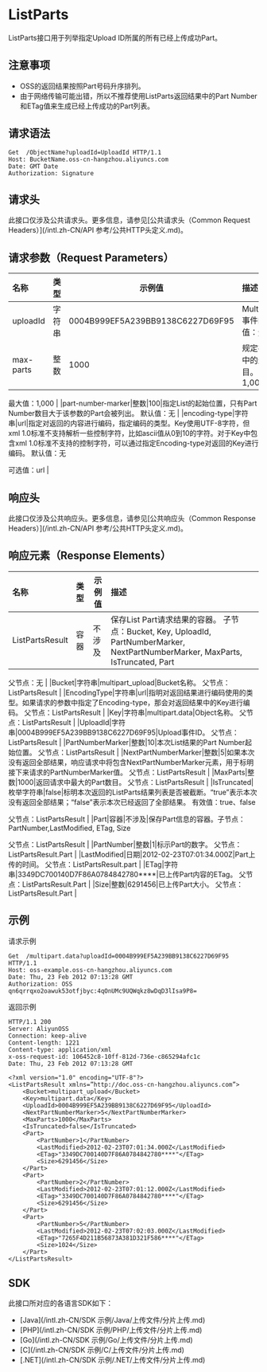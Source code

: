 # ListParts

ListParts接口用于列举指定Upload ID所属的所有已经上传成功Part。

## 注意事项

-   OSS的返回结果按照Part号码升序排列。
-   由于网络传输可能出错，所以不推荐使用ListParts返回结果中的Part Number和ETag值来生成已经上传成功的Part列表。

## 请求语法

```
Get  /ObjectName?uploadId=UploadId HTTP/1.1
Host: BucketName.oss-cn-hangzhou.aliyuncs.com
Date: GMT Date
Authorization: Signature
```

## 请求头

此接口仅涉及公共请求头。更多信息，请参见[公共请求头（Common Request Headers）](/intl.zh-CN/API 参考/公共HTTP头定义.md)。

## 请求参数（Request Parameters）

|名称|类型|示例值|描述|
|:-|:-|---|:-|
|uploadId|字符串|0004B999EF5A239BB9138C6227D69F95|MultipartUpload事件的ID。 默认值：无 |
|max-parts|整数|1000|规定在OSS响应中的最大Part数目。 默认值：1,000

最大值：1,000 |
|part-number-marker|整数|100|指定List的起始位置，只有Part Number数目大于该参数的Part会被列出。 默认值：无 |
|encoding-type|字符串|url|指定对返回的内容进行编码，指定编码的类型。Key使用UTF-8字符，但xml 1.0标准不支持解析一些控制字符，比如ascii值从0到10的字符。对于Key中包含xml 1.0标准不支持的控制字符，可以通过指定Encoding-type对返回的Key进行编码。 默认值：无

可选值：url |

## 响应头

此接口仅涉及公共响应头。更多信息，请参见[公共响应头（Common Response Headers）](/intl.zh-CN/API 参考/公共HTTP头定义.md)。

## 响应元素（Response Elements）

|名称|类型|示例值|描述|
|:-|:-|---|:-|
|ListPartsResult|容器|不涉及|保存List Part请求结果的容器。 子节点：Bucket, Key, UploadId, PartNumberMarker, NextPartNumberMarker, MaxParts, IsTruncated, Part

父节点：无 |
|Bucket|字符串|multipart\_upload|Bucket名称。 父节点：ListPartsResult |
|EncodingType|字符串|url|指明对返回结果进行编码使用的类型。如果请求的参数中指定了Encoding-type，那会对返回结果中的Key进行编码。 父节点：ListPartsResult |
|Key|字符串|multipart.data|Object名称。 父节点：ListPartsResult |
|UploadId|字符串|0004B999EF5A239BB9138C6227D69F95|Upload事件ID。 父节点：ListPartsResult |
|PartNumberMarker|整数|10|本次List结果的Part Number起始位置。 父节点：ListPartsResult |
|NextPartNumberMarker|整数|5|如果本次没有返回全部结果，响应请求中将包含NextPartNumberMarker元素，用于标明接下来请求的PartNumberMarker值。 父节点：ListPartsResult |
|MaxParts|整数|1000|返回请求中最大的Part数目。 父节点：ListPartsResult |
|IsTruncated|枚举字符串|false|标明本次返回的ListParts结果列表是否被截断。“true”表示本次没有返回全部结果；“false”表示本次已经返回了全部结果。 有效值：true、false

父节点：ListPartsResult |
|Part|容器|不涉及|保存Part信息的容器。子节点：PartNumber,LastModified, ETag, Size

父节点：ListPartsResult |
|PartNumber|整数|1|标示Part的数字。 父节点：ListPartsResult.Part |
|LastModified|日期|2012-02-23T07:01:34.000Z|Part上传的时间。 父节点：ListPartsResult.part |
|ETag|字符串|3349DC700140D7F86A0784842780\*\*\*\*|已上传Part内容的ETag。 父节点：ListPartsResult.Part |
|Size|整数|6291456|已上传Part大小。 父节点：ListPartsResult.Part |

## 示例

请求示例

```
Get  /multipart.data?uploadId=0004B999EF5A239BB9138C6227D69F95  HTTP/1.1
Host: oss-example.oss-cn-hangzhou.aliyuncs.com
Date: Thu, 23 Feb 2012 07:13:28 GMT
Authorization: OSS qn6qrrqxo2oawuk53otfjbyc:4qOnUMc9UQWqkz8wDqD3lIsa9P8=
```

返回示例

```
HTTP/1.1 200 
Server: AliyunOSS
Connection: keep-alive
Content-length: 1221
Content-type: application/xml
x-oss-request-id: 106452c8-10ff-812d-736e-c865294afc1c
Date: Thu, 23 Feb 2012 07:13:28 GMT

<?xml version="1.0" encoding="UTF-8"?>
<ListPartsResult xmlns=”http://doc.oss-cn-hangzhou.aliyuncs.com”>
    <Bucket>multipart_upload</Bucket>
    <Key>multipart.data</Key>
    <UploadId>0004B999EF5A239BB9138C6227D69F95</UploadId>
    <NextPartNumberMarker>5</NextPartNumberMarker>
    <MaxParts>1000</MaxParts>
    <IsTruncated>false</IsTruncated>
    <Part>
        <PartNumber>1</PartNumber>
        <LastModified>2012-02-23T07:01:34.000Z</LastModified>
        <ETag>"3349DC700140D7F86A0784842780****"</ETag>
        <Size>6291456</Size>
    </Part>
    <Part>
        <PartNumber>2</PartNumber>
        <LastModified>2012-02-23T07:01:12.000Z</LastModified>
        <ETag>"3349DC700140D7F86A0784842780****"</ETag>
        <Size>6291456</Size>
    </Part>
    <Part>
        <PartNumber>5</PartNumber>
        <LastModified>2012-02-23T07:02:03.000Z</LastModified>
        <ETag>"7265F4D211B56873A381D321F586****"</ETag>
        <Size>1024</Size>
    </Part>
</ListPartsResult>
```

## SDK

此接口所对应的各语言SDK如下：

-   [Java](/intl.zh-CN/SDK 示例/Java/上传文件/分片上传.md)
-   [PHP](/intl.zh-CN/SDK 示例/PHP/上传文件/分片上传.md)
-   [Go](/intl.zh-CN/SDK 示例/Go/上传文件/分片上传.md)
-   [C](/intl.zh-CN/SDK 示例/C/上传文件/分片上传.md)
-   [.NET](/intl.zh-CN/SDK 示例/.NET/上传文件/分片上传.md)

